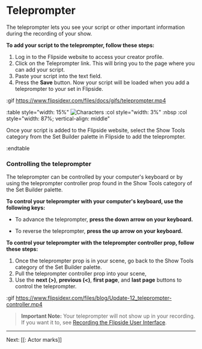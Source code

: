# Teleprompter

The teleprompter lets you see your script or other important information during the recording of your show.  

**To add your script to the teleprompter, follow these steps:**

1. Log in to the Flipside website to access your creator profile.
2. Click on the Teleprompter link. This will bring you to the page where you can add your script.
3. Paste your script into the text field.
4. Press the **Save** button. Now your script will be loaded when you add a teleprompter to your set in Flipside.

:gif https://www.flipsidexr.com/files/docs/gifs/teleprompter.mp4

:table style="width: 15%"
	![Characters](https://www.flipsidexr.com/files/docs/graphics/button_p-show-tools.png)
:col style="width: 3%"
	:nbsp
:col style="width: 87%; vertical-align: middle"

Once your script is added to the Flipside website, select the Show Tools category from the Set Builder palette in Flipside to add the teleprompter.

:endtable

### Controlling the teleprompter

The teleprompter can be controlled by your computer's keyboard or by using the teleprompter controller prop found in the Show Tools category of the Set Builder palette.

**To control your teleprompter with your computer's keyboard, use the following keys:**

- To advance the teleprompter, **press the down arrow on your keyboard.**

- To reverse the teleprompter, **press the up arrow on your keyboard.**

**To control your teleprompter with the teleprompter controller prop, follow these steps:**

1. Once the teleprompter prop is in your scene, go back to the Show Tools category of the Set Builder palette.
2. Pull the teleprompter controller prop into your scene,
3. Use the **next (>)**, **previous (<)**, **first page**, and **last page** buttons to control the teleprompter.

:gif https://www.flipsidexr.com/files/blog/Update-12_teleprompter-controller.mp4

> **Important Note:** Your teleprompter will not show up in your recording. If you want it to, see [Recording the Flipside User Interface](/docs/2021.1/tips-and-tricks#recording-the-flipside-user-interface).

---

Next: [[: Actor marks]]
